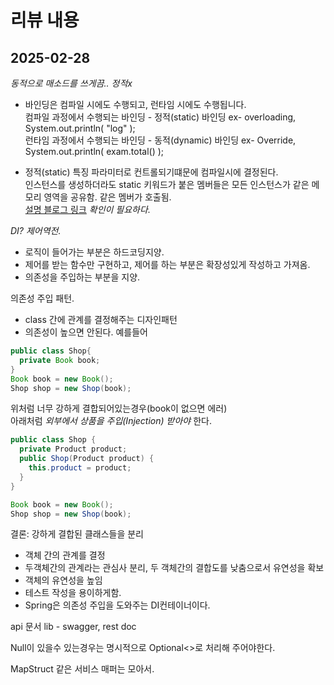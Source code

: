 # 리뷰 내용
## 2025-02-28

*동적으로 매소드를 쓰게끔.. 정적x*
- 바인딩은 컴파일 시에도 수행되고, 런타임 시에도 수행됩니다.<br>
컴파일 과정에서 수행되는 바인딩 - 정적(static) 바인딩 ex- overloading, System.out.println( "log" );<br>
런타임 과정에서 수행되는 바인딩 - 동적(dynamic) 바인딩 ex- Override, System.out.println( exam.total() );

- 정적(static) 특징
파라미터로 컨트롤되기떄문에 컴파일시에 결정된다.<br>
인스턴스를 생성하더라도 static 키워드가 붙은 멤버들은 모든 인스턴스가 같은 메모리 영역을 공유함. 같은 멤버가 호출됨.<br>
[설명 블로그 링크](https://hyunsb.tistory.com/58)
*확인이 필요하다.* <br>

*DI? 제어역전.*
- 로직이 들어가는 부분은 하드코딩지양. 
- 제어를 받는 함수만 구현하고, 제어를 하는 부분은 확장성있게 작성하고 가져옴.
- 의존성을 주입하는 부분을 지양.

의존성 주입 패턴.
- class 간에 관계를 결정해주는 디자인패턴
- 의존성이 높으면 안된다.
예를들어
```java
public class Shop{
  private Book book;
}
Book book = new Book();
Shop shop = new Shop(book);
```
위처럼 너무 강하게 결합되어있는경우(book이 없으면 에러)<br>
아래처럼 *외부에서 상품을 주입(Injection) 받아야* 한다.
```java
public class Shop {
  private Product product;
  public Shop(Product product) {
    this.product = product;
  }
}

Book book = new Book();
Shop shop = new Shop(book);
```
결론: 강하게 결합된 클래스들을 분리
- 객체 간의 관계를 결정 
- 두객체간의 관계라는 관심사 분리, 두 객체간의 결합도를 낮춤으로서 유연성을 확보
- 객체의 유연성을 높임
- 테스트 작성을 용이하게함.
- Spring은 의존성 주입을 도와주는 DI컨테이너이다.
  
api 문서 lib - swagger, rest doc

Null이 있을수 있는경우는 명시적으로 Optional<>로 처리해 주어야한다.

MapStruct 같은 서비스 매퍼는 모아서.
